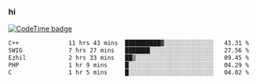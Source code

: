 ### hi  


<!--
**passer12/passer12** is a ✨ _special_ ✨ repository because its `README.md` (this file) appears on your GitHub profile.

Here are some ideas to get you started:

- 🔭 I’m currently working on ...
- 🌱 I’m currently learning ...
- 👯 I’m looking to collaborate on ...
- 🤔 I’m looking for help with ...
- 💬 Ask me about ...
- 📫 How to reach me: ...
- 😄 Pronouns: ...
- ⚡ Fun fact: ...
-->
<!--[![Top Langs](https://github-readme-stats.vercel.app/api/top-langs/?username=passer12&show_icons=true&theme=radical&count_private=true)](https://github.com/anuraghazra/github-readme-stats)-->
<!--[![Anurag's GitHub stats](https://github-readme-stats.vercel.app/api?username=passer12&show_icons=true&theme=radical&count_private=true)](https://github.com/anuraghazra/github-readme-stats)-->


[![CodeTime badge](https://img.shields.io/endpoint?style=social&url=https%3A%2F%2Fapi.codetime.dev%2Fshield%3Fid%3D20950%26project%3D%26in%3D0)](https://codetime.dev)

<!--START_SECTION:waka-->

```txt
C++              11 hrs 43 mins  ██████████▓░░░░░░░░░░░░░░   43.31 %
SWIG             7 hrs 27 mins   ███████░░░░░░░░░░░░░░░░░░   27.56 %
Ezhil            2 hrs 33 mins   ██▒░░░░░░░░░░░░░░░░░░░░░░   09.45 %
PHP              1 hr 9 mins     █░░░░░░░░░░░░░░░░░░░░░░░░   04.29 %
C                1 hr 5 mins     █░░░░░░░░░░░░░░░░░░░░░░░░   04.02 %
```

<!--END_SECTION:waka-->

